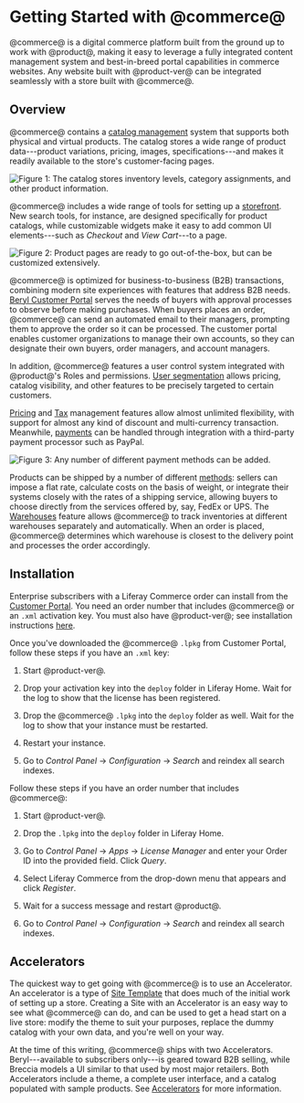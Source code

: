 # Getting Started with @commerce@ [](id=getting-started)

@commerce@ is a digital commerce platform built from the ground up to work with
@product@, making it easy to leverage a fully integrated content management
system and best-in-breed portal capabilities in commerce websites. Any website
built with @product-ver@ can be integrated seamlessly with a store built with
@commerce@.

## Overview [](id=overview)

@commerce@ contains a 
[catalog management](/web/commerce/documentation/-/knowledge_base/1-0/catalog-management)
system that supports both physical and virtual products. The catalog stores
a wide range of product data---product variations, pricing, images,
specifications---and makes it readily available to the store's customer-facing
pages.

![Figure 1: The catalog stores inventory levels, category assignments, and other product information.](../../images/catalog.png)

@commerce@ includes a wide range of tools for setting up a 
[storefront](/web/commerce/documentation/-/knowledge_base/1-0/setting-up-a-storefront).
New search tools, for instance, are designed specifically for product catalogs,
while customizable widgets make it easy to add common UI elements---such as
*Checkout* and *View Cart*---to a page.

![Figure 2: Product pages are ready to go out-of-the-box, but can be customized extensively.](../../images/product-detail.png)

@commerce@ is optimized for business-to-business (B2B) transactions, combining
modern site experiences with features that address B2B needs. 
[Beryl Customer Portal](/web/commerce/documentation/-/knowledge_base/1-0/beryl-customer-portal)
serves the needs of buyers with approval processes to observe before
making purchases. When buyers places an order, @commerce@ can send an automated
email to their managers, prompting them to approve the order so it can be
processed. The customer portal enables customer organizations to manage their
own accounts, so they can designate their own buyers, order managers, and
account managers.

In addition, @commerce@ features a user control system integrated with
@product@'s Roles and permissions. 
[User segmentation](/web/commerce/documentation/-/knowledge_base/1-0/user-segmentation)
allows pricing, catalog visibility, and other features to be precisely targeted
to certain customers. 

[Pricing](/web/commerce/documentation/-/knowledge_base/1-0/pricing) and
[Tax](/web/commerce/documentation/-/knowledge_base/1-0/taxes) management features
allow almost unlimited flexibility, with support for almost any kind of discount
and multi-currency transaction. Meanwhile, 
[payments](/web/commerce/documentation/-/knowledge_base/1-0/payment-methods)
can be handled through integration with a third-party payment processor such as PayPal.

![Figure 3: Any number of different payment methods can be added.](../../images/payment-methods.png)

Products can be shipped by a number of different
[methods](/web/commerce/documentation/-/knowledge_base/1-0/shipping-methods):
sellers can impose a flat rate, calculate costs on the basis of weight, or
integrate their systems closely with the rates of a shipping service, allowing
buyers to choose directly from the services offered by, say, FedEx or UPS.
The
[Warehouses](/web/commerce/documentation/-/knowledge_base/1-0/warehouses)
feature allows @commerce@ to track inventories at different warehouses
separately and automatically. When an order is placed, @commerce@ determines
which warehouse is closest to the delivery point and processes the order
accordingly.

## Installation [](id=installation)

Enterprise subscribers with a Liferay Commerce order can install from the 
[Customer Portal](https://web.liferay.com/group/customer/dxp/downloads/commerce).
You need an order number that includes @commerce@ or an `.xml` activation key.
You must also have @product-ver@; see installation instructions
[here](/discover/deployment/-/knowledge_base/7-1/deploying-product).

Once you've downloaded the @commerce@ `.lpkg` from Customer Portal, follow these
steps if you have an `.xml` key:

1.  Start @product-ver@. 

2.  Drop your activation key into the `deploy` folder in Liferay Home. Wait for
    the log to show that the license has been registered.

3.  Drop the @commerce@ `.lpkg` into the `deploy` folder as well. Wait for the
    log to show that your instance must be restarted.

4.  Restart your instance.

5.  Go to *Control Panel* &rarr; *Configuration* &rarr; *Search* and reindex all
    search indexes.

Follow these steps if you have an order number that includes @commerce@:

1.  Start @product-ver@.

2.  Drop the `.lpkg` into the `deploy` folder in Liferay Home.

3.  Go to *Control Panel* &rarr; *Apps* &rarr; *License Manager* and enter your
    Order ID into the provided field. Click *Query*.

4.  Select Liferay Commerce from the drop-down menu that appears and click
    *Register*.

5.  Wait for a success message and restart @product@.

6.  Go to *Control Panel* &rarr; *Configuration* &rarr; *Search* and reindex all
    search indexes.

## Accelerators [](id=accelerators)

The quickest way to get going with @commerce@ is to use an Accelerator.
An accelerator is a type of 
[Site Template]( /discover/portal/-/knowledge_base/7-1/building-sites-from-templates)
that does much of the initial work of setting up a store. Creating a Site with
an Accelerator is an easy way to see what @commerce@ can do, and can be used
to get a head start on a live store: modify the theme to suit your purposes,
replace the dummy catalog with your own data, and you're well on your way.

At the time of this writing, @commerce@ ships with two Accelerators.
Beryl---available to subscribers only---is geared toward B2B selling, while
Breccia models a UI similar to that used by most major retailers. Both
Accelerators include a theme, a complete user interface, and a catalog populated
with sample products. See 
[Accelerators](/web/commerce/documentation/-/knowledge_base/1-0/accelerators)
for more information.
